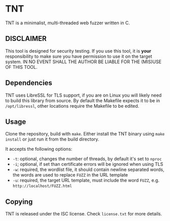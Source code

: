 # TNT
TNT is a minimalist, multi-threaded web fuzzer written in C.

## DISCLAIMER
This tool is designed for security testing. If you use this tool, it is **your**
responsibility to make sure you have permission to use it on the target system.
IN NO EVENT SHALL THE AUTHOR BE LIABLE FOR THE (MIS)USE OF THIS TOOL.

## Dependencies
TNT uses LibreSSL for TLS support, if you are on Linux you will likely need to
build this library from source. By default the Makefile expects it to be in
`/opt/libressl`, other locations require the Makefile to be edited.

## Usage
Clone the repository, build with `make`. Either install the TNT binary
using `make install` or just run it from the build directory.

It accepts the following options:
- `-t`: optional, changes the number of threads, by default it's set to `nproc`
- `-i`; optional, if set than certificate errors will be ignored when using TLS
- `-w`: required, the wordlist file, it should contain newline separated words,
	the words are used to replace `FUZZ` in the URL template
- `-u`: required, the target URL template, must include the word `FUZZ`, e.g.
	`http://localhost/FUZZ.html`

## Copying
TNT is released under the ISC license. Check `license.txt` for more details.
